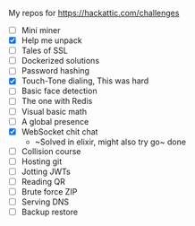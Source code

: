 My repos for https://hackattic.com/challenges

- [ ] Mini miner  
- [x] Help me unpack  
- [ ] Tales of SSL  
- [ ] Dockerized solutions  
- [ ] Password hashing  
- [x] Touch-Tone dialing, This was hard
- [ ] Basic face detection  
- [ ] The one with Redis  
- [ ] Visual basic math  
- [ ] A global presence  
- [x] WebSocket chit chat  
  - ~Solved in elixir, might also try go~ done 
- [ ] Collision course  
- [ ] Hosting git  
- [ ] Jotting JWTs  
- [ ] Reading QR  
- [ ] Brute force ZIP  
- [ ] Serving DNS  
- [ ] Backup restore  
